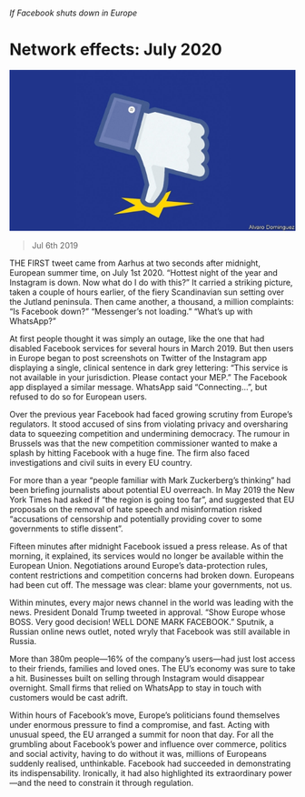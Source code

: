 ###### If Facebook shuts down in Europe

# Network effects: July 2020 

![image](images/20190706_WID006_0.jpg) 

> Jul 6th 2019 

THE FIRST tweet came from Aarhus at two seconds after midnight, European summer time, on July 1st 2020. “Hottest night of the year and Instagram is down. Now what do I do with this?” It carried a striking picture, taken a couple of hours earlier, of the fiery Scandinavian sun setting over the Jutland peninsula. Then came another, a thousand, a million complaints: “Is Facebook down?” “Messenger’s not loading.” “What’s up with WhatsApp?” 

At first people thought it was simply an outage, like the one that had disabled Facebook services for several hours in March 2019. But then users in Europe began to post screenshots on Twitter of the Instagram app displaying a single, clinical sentence in dark grey lettering: “This service is not available in your jurisdiction. Please contact your MEP.” The Facebook app displayed a similar message. WhatsApp said “Connecting…”, but refused to do so for European users. 

Over the previous year Facebook had faced growing scrutiny from Europe’s regulators. It stood accused of sins from violating privacy and oversharing data to squeezing competition and undermining democracy. The rumour in Brussels was that the new competition commissioner wanted to make a splash by hitting Facebook with a huge fine. The firm also faced investigations and civil suits in every EU country. 

For more than a year “people familiar with Mark Zuckerberg’s thinking” had been briefing journalists about potential EU overreach. In May 2019 the New York Times had asked if “the region is going too far”, and suggested that EU proposals on the removal of hate speech and misinformation risked “accusations of censorship and potentially providing cover to some governments to stifle dissent”. 

Fifteen minutes after midnight Facebook issued a press release. As of that morning, it explained, its services would no longer be available within the European Union. Negotiations around Europe’s data-protection rules, content restrictions and competition concerns had broken down. Europeans had been cut off. The message was clear: blame your governments, not us. 

Within minutes, every major news channel in the world was leading with the news. President Donald Trump tweeted in approval. “Show Europe whose BOSS. Very good decision! WELL DONE MARK FACEBOOK.” Sputnik, a Russian online news outlet, noted wryly that Facebook was still available in Russia. 

More than 380m people—16% of the company’s users—had just lost access to their friends, families and loved ones. The EU’s economy was sure to take a hit. Businesses built on selling through Instagram would disappear overnight. Small firms that relied on WhatsApp to stay in touch with customers would be cast adrift. 

Within hours of Facebook’s move, Europe’s politicians found themselves under enormous pressure to find a compromise, and fast. Acting with unusual speed, the EU arranged a summit for noon that day. For all the grumbling about Facebook’s power and influence over commerce, politics and social activity, having to do without it was, millions of Europeans suddenly realised, unthinkable. Facebook had succeeded in demonstrating its indispensability. Ironically, it had also highlighted its extraordinary power—and the need to constrain it through regulation. 

